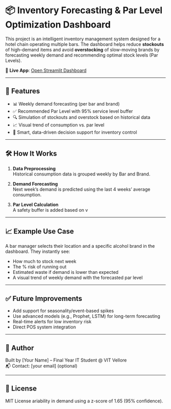 # 📦 Inventory Forecasting & Par Level Optimization Dashboard

This project is an intelligent inventory management system designed for a hotel chain operating multiple bars. The dashboard helps reduce **stockouts** of high-demand items and avoid **overstocking** of slow-moving brands by forecasting weekly demand and recommending optimal stock levels (Par Levels).

🔗 **Live App**: [Open Streamlit Dashboard](https://inventory-dashboard-tbjmqt9bubcghrhuo3d454.streamlit.app/)

---

## 🚀 Features

- 📊 Weekly demand forecasting (per bar and brand)
- ✅ Recommended Par Level with 95% service level buffer
- 🔍 Simulation of stockouts and overstock based on historical data
- 📈 Visual trend of consumption vs. par level
- 🧠 Smart, data-driven decision support for inventory control

---

## 🛠️ How It Works

1. **Data Preprocessing**  
   Historical consumption data is grouped weekly by Bar and Brand.

2. **Demand Forecasting**  
   Next week’s demand is predicted using the last 4 weeks’ average consumption.

3. **Par Level Calculation**  
   A safety buffer is added based on v
---


## 📈 Example Use Case

A bar manager selects their location and a specific alcohol brand in the dashboard. They instantly see:
- How much to stock next week
- The % risk of running out
- Estimated waste if demand is lower than expected
- A visual trend of weekly demand with the forecasted par level

---

## ✅ Future Improvements

- Add support for seasonality/event-based spikes
- Use advanced models (e.g., Prophet, LSTM) for long-term forecasting
- Real-time alerts for low inventory risk
- Direct POS system integration

---

## 🧠 Author

Built by [Your Name] – Final Year IT Student @ VIT Vellore  
📬 Contact: [your email] (optional)

---

## 📄 License

MIT License
ariability in demand using a z-score of 1.65 (95% confidence).



